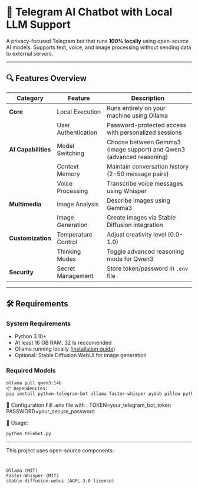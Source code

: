 # 🤖 Telegram AI Chatbot with Local LLM Support

A privacy-focused Telegram bot that runs **100% locally** using open-source AI models. Supports text, voice, and image processing without sending data to external servers.

---

## 🔍 Features Overview

| Category          | Feature                          | Description                                                               |
|-------------------|----------------------------------|---------------------------------------------------------------------------|
| **Core**          | Local Execution                  | Runs entirely on your machine using Ollama                                |
|                   | User Authentication              | Password-protected access with personalized sessions                      |
| **AI Capabilities**| Model Switching                 | Choose between Gemma3 (image support) and Qwen3 (advanced reasoning)      |
|                   | Context Memory                   | Maintain conversation history (2-50 message pairs)                        |
|                   | Voice Processing                 | Transcribe voice messages using Whisper                                   |
| **Multimedia**    | Image Analysis                   | Describe images using Gemma3                                              |
|                   | Image Generation                 | Create images via Stable Diffusion integration                            |
| **Customization** | Temperature Control              | Adjust creativity level (0.0-1.0)                                         |
|                   | Thinking Modes                   | Toggle advanced reasoning mode for Qwen3                                  |
| **Security**      | Secret Management                | Store token/password in `.env` file                                       |

---

## 🛠️ Requirements

### System Requirements
- Python 3.10+
- At least 16 GB RAM, 32 Is reccomended
- Ollama running locally ([installation guide](https://ollama.ai))
- Optional: Stable Diffusion WebUI for image generation

### Required Models
```bash
ollama pull qwen3:14b
📦 Dependencies:
pip install python-telegram-bot ollama faster-whisper pydub pillow python-dotenv aiohttp nest_asyncio
```
🧪 Configuration
Fill .env file with :
TOKEN=your_telegram_bot_token
PASSWORD=your_secure_password

🚀 Usage:
```bash
python telebot.py
```
---
This project uses open-source components:
#
    Ollama (MIT)
    Faster-Whisper (MIT)
    stable-diffusion-webui (AGPL-3.0 license)
